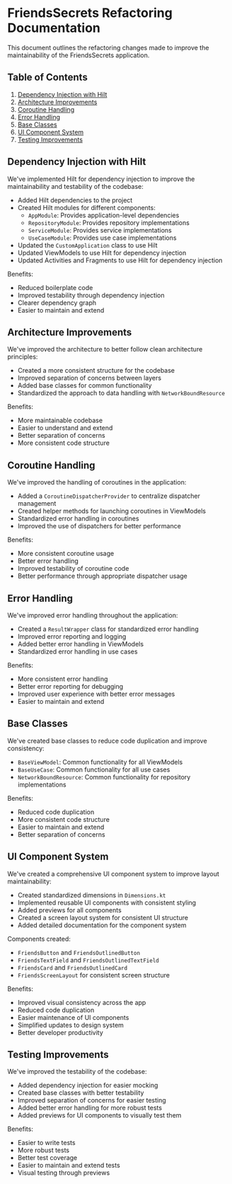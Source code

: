 # FriendsSecrets Refactoring Documentation

This document outlines the refactoring changes made to improve the maintainability of the FriendsSecrets application.

## Table of Contents
1. [Dependency Injection with Hilt](#dependency-injection-with-hilt)
2. [Architecture Improvements](#architecture-improvements)
3. [Coroutine Handling](#coroutine-handling)
4. [Error Handling](#error-handling)
5. [Base Classes](#base-classes)
6. [UI Component System](#ui-component-system)
7. [Testing Improvements](#testing-improvements)

## Dependency Injection with Hilt

We've implemented Hilt for dependency injection to improve the maintainability and testability of the codebase:

- Added Hilt dependencies to the project
- Created Hilt modules for different components:
  - `AppModule`: Provides application-level dependencies
  - `RepositoryModule`: Provides repository implementations
  - `ServiceModule`: Provides service implementations
  - `UseCaseModule`: Provides use case implementations
- Updated the `CustomApplication` class to use Hilt
- Updated ViewModels to use Hilt for dependency injection
- Updated Activities and Fragments to use Hilt for dependency injection

Benefits:
- Reduced boilerplate code
- Improved testability through dependency injection
- Clearer dependency graph
- Easier to maintain and extend

## Architecture Improvements

We've improved the architecture to better follow clean architecture principles:

- Created a more consistent structure for the codebase
- Improved separation of concerns between layers
- Added base classes for common functionality
- Standardized the approach to data handling with `NetworkBoundResource`

Benefits:
- More maintainable codebase
- Easier to understand and extend
- Better separation of concerns
- More consistent code structure

## Coroutine Handling

We've improved the handling of coroutines in the application:

- Added a `CoroutineDispatcherProvider` to centralize dispatcher management
- Created helper methods for launching coroutines in ViewModels
- Standardized error handling in coroutines
- Improved the use of dispatchers for better performance

Benefits:
- More consistent coroutine usage
- Better error handling
- Improved testability of coroutine code
- Better performance through appropriate dispatcher usage

## Error Handling

We've improved error handling throughout the application:

- Created a `ResultWrapper` class for standardized error handling
- Improved error reporting and logging
- Added better error handling in ViewModels
- Standardized error handling in use cases

Benefits:
- More consistent error handling
- Better error reporting for debugging
- Improved user experience with better error messages
- Easier to maintain and extend

## Base Classes

We've created base classes to reduce code duplication and improve consistency:

- `BaseViewModel`: Common functionality for all ViewModels
- `BaseUseCase`: Common functionality for all use cases
- `NetworkBoundResource`: Common functionality for repository implementations

Benefits:
- Reduced code duplication
- More consistent code structure
- Easier to maintain and extend
- Better separation of concerns

## UI Component System

We've created a comprehensive UI component system to improve layout maintainability:

- Created standardized dimensions in `Dimensions.kt`
- Implemented reusable UI components with consistent styling
- Added previews for all components
- Created a screen layout system for consistent UI structure
- Added detailed documentation for the component system

Components created:
- `FriendsButton` and `FriendsOutlinedButton`
- `FriendsTextField` and `FriendsOutlinedTextField`
- `FriendsCard` and `FriendsOutlinedCard`
- `FriendsScreenLayout` for consistent screen structure

Benefits:
- Improved visual consistency across the app
- Reduced code duplication
- Easier maintenance of UI components
- Simplified updates to design system
- Better developer productivity

## Testing Improvements

We've improved the testability of the codebase:

- Added dependency injection for easier mocking
- Created base classes with better testability
- Improved separation of concerns for easier testing
- Added better error handling for more robust tests
- Added previews for UI components to visually test them

Benefits:
- Easier to write tests
- More robust tests
- Better test coverage
- Easier to maintain and extend tests
- Visual testing through previews